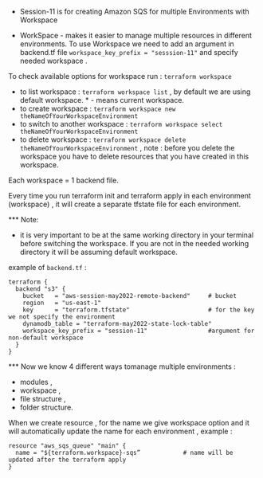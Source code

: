 - Session-11 is for creating Amazon SQS for multiple Environments with Workspace

* WorkSpace - makes it easier to manage multiple resources in different environments. 
To use Workspace we need to add an argument in backend.tf file ``` workspace_key_prefix = "sesssion-11" ``` and specify needed workspace .

To check available options for workspace run : ``` terraform workspace ```

 - to list  workspace : ``` terraform workspace list ``` , by default we are using default workspace. * - means current workspace.
 - to create workspace : ``` terraform workspace new theNameOfYourWorkspaceEnvironment ```
 - to switch to another workspace : ``` terraform workspace select theNameOfYourWorkspaceEnvironment ```
 - to delete workspace : ``` terraform workspace delete theNameOfYourWorkspaceEnvironment ``` , note : before you delete the workspace you have to delete resources that you have created in this workspace.

Each workspace = 1 backend file.

Every time you run terraform init and terraform apply in each environment (workspace) , it will create a separate tfstate file for each environment.  

*** Note:
- it is very important to be at the same working directory in your terminal before switching the workspace. If you are not in the needed working directory it will be assuming default workspace.

example of ``` backend.tf ``` : 
```
terraform {
  backend "s3" {
    bucket   = "aws-session-may2022-remote-backend"     # bucket
    region   = "us-east-1"
    key      = "terraform.tfstate"                      # for the key we not specify the environment 
    dynamodb_table = "terraform-may2022-state-lock-table"
    workspace_key_prefix = "session-11"                 #argument for non-default workspace 
  }
}
```
*** Now we know 4 different ways tomanage multiple environments : 
- modules , 
- workspace , 
- file structure , 
- folder structure.

When we create resource , for the name we give workspace option and it will automatically update the name for each environment , 
example :
```
resource "aws_sqs_queue" "main" {
  name = "${terraform.workspace}-sqs”            # name will be updated after the terraform apply
}
```




